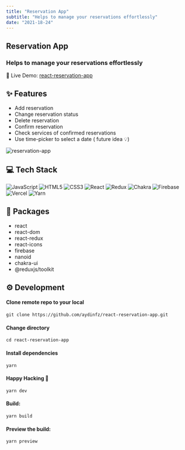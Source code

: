 ```yaml
---
title: "Reservation App"
subtitle: "Helps to manage your reservations effortlessly"
date: "2021-18-24"
---
```


## Reservation App

### Helps to manage your reservations effortlessly

🔗 Live Demo: [react-reservation-app](https://react-reservation-app.vercel.app/)

## ✨ Features

- Add reservation
- Change reservation status
- Delete reservation
- Confirm reservation
- Check services of confirmed reservations
- Use time-picker to select a date ( future idea 💡)

![reservation-app](/public/reservation1.png)

## 💻 Tech Stack

![JavaScript](https://img.shields.io/badge/javascript-%23323330.svg?style=for-the-badge&logo=javascript&logoColor=%23F7DF1E)
![HTML5](https://img.shields.io/badge/html5-%23E34F26.svg?style=for-the-badge&logo=html5&logoColor=white)
![CSS3](https://img.shields.io/badge/css3-%231572B6.svg?style=for-the-badge&logo=css3&logoColor=white)
![React](https://img.shields.io/badge/react-%2320232a.svg?style=for-the-badge&logo=react&logoColor=%2361DAFB)
![Redux](https://img.shields.io/badge/redux-%23593d88.svg?style=for-the-badge&logo=redux&logoColor=white)
![Chakra](https://img.shields.io/badge/chakra-%234ED1C5.svg?style=for-the-badge&logo=chakraui&logoColor=white)
![Firebase](https://img.shields.io/badge/Firebase-099BE5?style=for-the-badge&logo=Firebase&logoColor=white)
![Vercel](https://img.shields.io/badge/vercel-%23000000.svg?style=for-the-badge&logo=vercel&logoColor=white)
![Yarn](https://img.shields.io/badge/yarn-%232C8EBB.svg?style=for-the-badge&logo=yarn&logoColor=white)

## 📝 Packages

- react
- react-dom
- react-redux
- react-icons
- firebase
- nanoid
- chakra-ui
- @reduxjs/toolkit

## ⚙️ Development

#### Clone remote repo to your local

```
git clone https://github.com/aydinfz/react-reservation-app.git
```

#### Change directory

```
cd react-reservation-app
```

#### Install dependencies

```
yarn
```

#### Happy Hacking 🎉

```
yarn dev
```

#### Build:

```
yarn build
```

#### Preview the build:

```
yarn preview
```